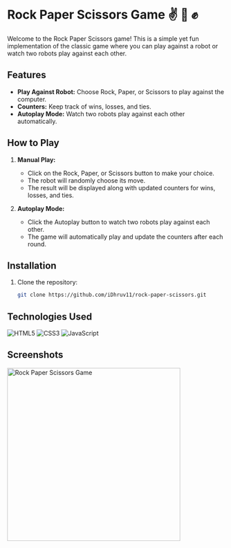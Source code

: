 # Rock Paper Scissors Game ✌ 🖖 ✊

Welcome to the Rock Paper Scissors game! This is a simple yet fun implementation of the classic game where you can play against a robot or watch two robots play against each other.

## Features 

- **Play Against Robot:** Choose Rock, Paper, or Scissors to play against the computer.
- **Counters:** Keep track of wins, losses, and ties.
- **Autoplay Mode:** Watch two robots play against each other automatically.

## How to Play

1. **Manual Play:**
   - Click on the Rock, Paper, or Scissors button to make your choice.
   - The robot will randomly choose its move.
   - The result will be displayed along with updated counters for wins, losses, and ties.

2. **Autoplay Mode:**
   - Click the Autoplay button to watch two robots play against each other.
   - The game will automatically play and update the counters after each round.

## Installation

1. Clone the repository:
   ```bash
   git clone https://github.com/iDhruv11/rock-paper-scissors.git
   
## Technologies Used

![HTML5](https://img.shields.io/badge/HTML5-E34F26?style=for-the-badge&logo=html5&logoColor=white)
![CSS3](https://img.shields.io/badge/CSS3-1572B6?style=for-the-badge&logo=css3&logoColor=white)
![JavaScript](https://img.shields.io/badge/JavaScript-F7DF1E?style=for-the-badge&logo=javascript&logoColor=black)

## Screenshots

<img src="src/home.png" alt="Rock Paper Scissors Game" width="400"/>

